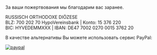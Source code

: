 За ваши пожертвования мы благодарим вас заранее.

 RUSSISCH ORTHODOXE DIÖZESE  
BLZ: 700 202 70 HypoVereinsbank \| Konto: 15 376 220  
 BIC: HYVEDEMMXXX \| IBAN: DE47 7002 0270 0015 3762 20

В качестве альтернативы Вы можете использовать сервис PayPal:

[![paypal](https://www.paypal.com/en_US/i/btn/btn_donateCC_LG.gif)](https://www.paypal.com/cgi-bin/webscr?cmd=_s-xclick&hosted_button_id=RGQ)
